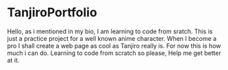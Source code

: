 # TanjiroPortfolio

Hello, as i mentioned in my bio, I am learning to code from sratch. This is just a practice project for a well known anime character. When I become a pro I shall create a web page as cool as Tanjiro really is. For now this is how much i can do. Learning to code from scratch so please, Help me get better at it. 


